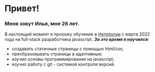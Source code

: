 # Привет!

### Меня зовут Илья, мне 26 лет.

В настоящий момент я прохожу обучение в [Нетологии](https://netology.ru/) с марта 2022 года на full-stack разработчика javascript.
**_За это время я научился:_**

- создавать статичные страницы с помощью html/css;
- преобразовывать страницы в адаптивные;
- изучил основы программирования на javascript;
- изучил работу с git - системой контроля версий.
